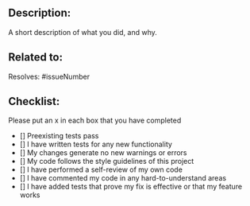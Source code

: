 ## Description:

A short description of what you did, and why.

## Related to:

Resolves: #issueNumber

## Checklist:

Please put an x in each box that you have completed

- [] Preexisting tests pass
- [] I have written tests for any new functionality
- [] My changes generate no new warnings or errors
- [] My code follows the style guidelines of this project
- [] I have performed a self-review of my own code
- [] I have commented my code in any hard-to-understand areas
- [] I have added tests that prove my fix is effective or that my feature works